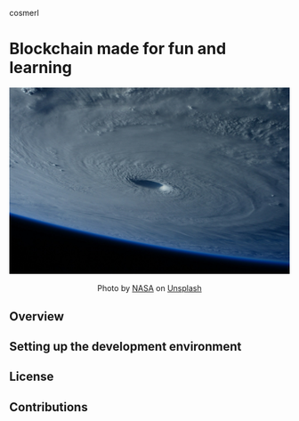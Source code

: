 cosmerl 

# Blockchain made for fun and learning

![hurricane](./hurricane.jpg)
<div align="center">
Photo by <a href="https://unsplash.com/@nasa?utm_content=creditCopyText&utm_medium=referral&utm_source=unsplash">NASA</a> on <a href="https://unsplash.com/photos/hurricane-as-seen-from-space-5477L9Z5eqI?utm_content=creditCopyText&utm_medium=referral&utm_source=unsplash">Unsplash</a>
</div>
  

## Overview

## Setting up the development environment

## License

## Contributions
